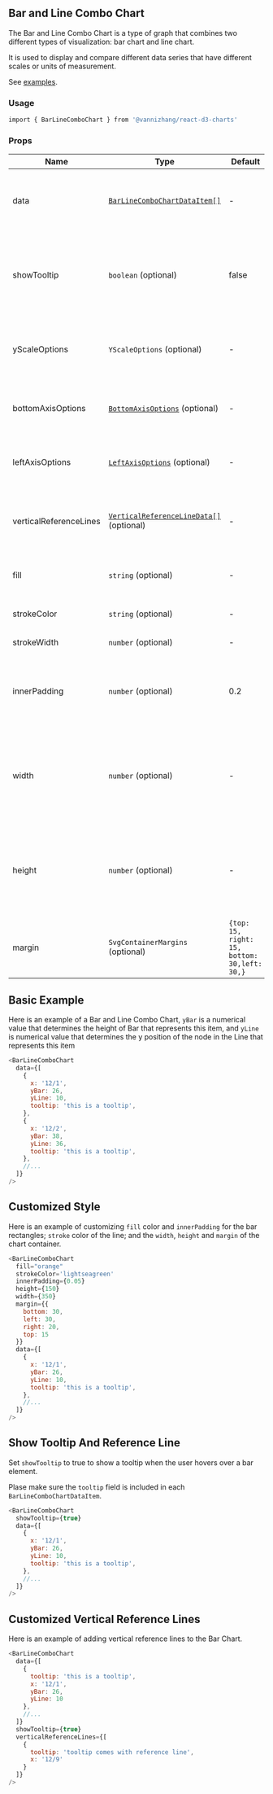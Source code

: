 ## Bar and Line Combo Chart

The Bar and Line Combo Chart is a type of graph that combines two different types of visualization: bar chart and line chart.

It is used to display and compare different data series that have different scales or units of measurement.

See [examples](https://vannizhang.github.io/react-d3-charts/?path=/docs/example-barlinecombochart--docs).

### Usage

```sh
import { BarLineComboChart } from '@vannizhang/react-d3-charts'
```

### Props

| **Name**               | **Type**                                                                     | **Default**                                  | **Description**                                                                                     |
| ---------------------- | ---------------------------------------------------------------------------- | -------------------------------------------- | --------------------------------------------------------------------------------------------------- |
| data                   | [`BarLineComboChartDataItem[]`](./src/BarLineComboChart/types.ts)            | -                                            | The data used to render the bar and line combo chart.                                               |
| showTooltip            | `boolean` (optional)                                                         | false                                        | Determines whether to show a tooltip when the user hovers over a bar element.                       |
| yScaleOptions          | `YScaleOptions` (optional)                                                   | -                                            | Options used to customize the scale function for the y-axis.                                        |
| bottomAxisOptions      | [`BottomAxisOptions`](./src/Axis/types.ts) (optional)                        | -                                            | Options used to customize the x-axis at bottom.                                                     |
| leftAxisOptions        | [`LeftAxisOptions`](./src/Axis/types.ts) (optional)                          | -                                            | Options used to customize the y-axis at left.                                                       |
| verticalReferenceLines | [`VerticalReferenceLineData[]`](./src/BarLineComboChart/types.ts) (optional) | -                                            | Data that will be used to draw vertical reference lines.                                            |
| fill                   | `string` (optional)                                                          | -                                            | The fill color of the bar rectangles.                                                               |
| strokeColor            | `string` (optional)                                                          | -                                            | The stroke color of the line.                                                                       |
| strokeWidth            | `number` (optional)                                                          | -                                            | The width of the line.                                                                              |
| innerPadding           | `number` (optional)                                                          | 0.2                                          | The inner padding determines the blank space between bands.                                         |
| width                  | `number` (optional)                                                          | -                                            | The width of the chart container. If not provided, it will fit the width of the parent container.   |
| height                 | `number` (optional)                                                          | -                                            | The height of the chart container. If not provided, it will fit the height of the parent container. |
| margin                 | `SvgContainerMargins` (optional)                                             | `{top: 15, right: 15, bottom: 30,left: 30,}` | Custom margin space around the chart.                                                               |

## **Basic Example**

Here is an example of a Bar and Line Combo Chart, `yBar` is a numerical value that determines the height of Bar that represents this item, and `yLine` is numerical value that determines the y position of the node in the Line that represents this item

```js
<BarLineComboChart
  data={[
    {
      x: '12/1',
      yBar: 26,
      yLine: 10,
      tooltip: 'this is a tooltip',
    },
    {
      x: '12/2',
      yBar: 38,
      yLine: 36,
      tooltip: 'this is a tooltip',
    },
    //...
  ]}
/>
```

## **Customized Style**

Here is an example of customizing `fill` color and `innerPadding` for the bar rectangles; `stroke` color of the line; and the `width`, `height` and `margin` of the chart container.

```js
<BarLineComboChart
  fill="orange"
  strokeColor='lightseagreen'
  innerPadding={0.05}
  height={150}
  width={350}
  margin={{
    bottom: 30,
    left: 30,
    right: 20,
    top: 15
  }}
  data={[
    {
      x: '12/1',
      yBar: 26,
      yLine: 10,
      tooltip: 'this is a tooltip',
    },
    //...
  ]}
/>
```

## **Show Tooltip And Reference Line**

Set `showTooltip` to true to show a tooltip when the user hovers over a bar element.

Plase make sure the `tooltip` field is included in each `BarLineComboChartDataItem`.

```js
<BarLineComboChart
  showTooltip={true}
  data={[
    {
      x: '12/1',
      yBar: 26,
      yLine: 10,
      tooltip: 'this is a tooltip',
    },
    //...
  ]}
/>
```

## **Customized Vertical Reference Lines**

Here is an example of adding vertical reference lines to the Bar Chart.

```js
<BarLineComboChart
  data={[
    {
      tooltip: 'this is a tooltip',
      x: '12/1',
      yBar: 26,
      yLine: 10
    },
    //...
  ]}
  showTooltip={true}
  verticalReferenceLines={[
    {
      tooltip: 'tooltip comes with reference line',
      x: '12/9'
    }
  ]}
/>
```
